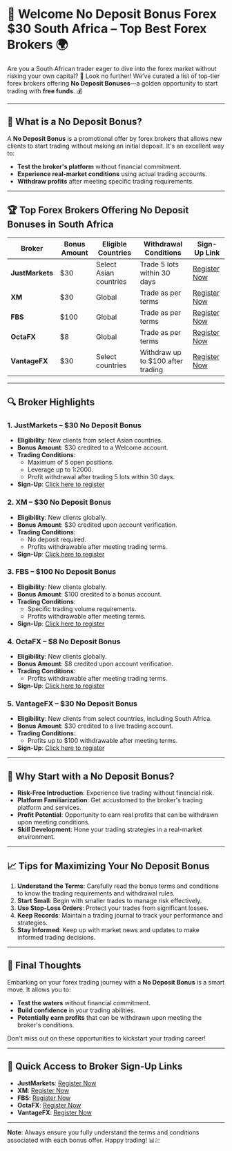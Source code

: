 # 🎉 Welcome No Deposit Bonus Forex $30 South Africa – Top Best Forex Brokers 🌍

Are you a South African trader eager to dive into the forex market without risking your own capital? 🚀 Look no further! We've curated a list of top-tier forex brokers offering **No Deposit Bonuses**—a golden opportunity to start trading with **free funds**. 💰

---

## 🌟 What is a No Deposit Bonus?

A **No Deposit Bonus** is a promotional offer by forex brokers that allows new clients to start trading without making an initial deposit. It's an excellent way to:

- **Test the broker's platform** without financial commitment.
- **Experience real-market conditions** using actual trading accounts.
- **Withdraw profits** after meeting specific trading requirements.

---

## 🏆 Top Forex Brokers Offering No Deposit Bonuses in South Africa

| Broker       | Bonus Amount | Eligible Countries | Withdrawal Conditions | Sign-Up Link |
|--------------|--------------|--------------------|-----------------------|--------------|
| **JustMarkets** | $30           | Select Asian countries | Trade 5 lots within 30 days | [Register Now](https://one.justmarkets.link/a/79iqw0j6nj) |
| **XM**          | $30           | Global              | Trade as per terms    | [Register Now](https://clicks.pipaffiliates.com/c?c=589901&l=en&p=0) |
| **FBS**         | $100          | Global              | Trade as per terms    | [Register Now](https://fbs.partners?ibl=587836&ibp=21398815) |
| **OctaFX**      | $8            | Global              | Trade as per terms    | [Register Now](https://my.octafx.com/open-account/?refid=ib35647800) |
| **VantageFX**   | $30           | Select countries    | Withdraw up to $100 after trading | [Register Now](https://www.vantagemarkets.com/?affid=NzA0NTc=) |

---

## 🔍 Broker Highlights

### 1. **JustMarkets** – $30 No Deposit Bonus

- **Eligibility**: New clients from select Asian countries.
- **Bonus Amount**: $30 credited to a Welcome account.
- **Trading Conditions**:
  - Maximum of 5 open positions.
  - Leverage up to 1:2000.
  - Profit withdrawal after trading 5 lots within 30 days.
- **Sign-Up**: [Click here to register](https://one.justmarkets.link/a/79iqw0j6nj)

### 2. **XM** – $30 No Deposit Bonus

- **Eligibility**: New clients globally.
- **Bonus Amount**: $30 credited upon account verification.
- **Trading Conditions**:
  - No deposit required.
  - Profits withdrawable after meeting trading terms.
- **Sign-Up**: [Click here to register](https://clicks.pipaffiliates.com/c?c=589901&l=en&p=0)

### 3. **FBS** – $100 No Deposit Bonus

- **Eligibility**: New clients globally.
- **Bonus Amount**: $100 credited to a bonus account.
- **Trading Conditions**:
  - Specific trading volume requirements.
  - Profits withdrawable after meeting terms.
- **Sign-Up**: [Click here to register](https://fbs.partners?ibl=587836&ibp=21398815)

### 4. **OctaFX** – $8 No Deposit Bonus

- **Eligibility**: New clients globally.
- **Bonus Amount**: $8 credited upon account verification.
- **Trading Conditions**:
  - Profits withdrawable after meeting trading terms.
- **Sign-Up**: [Click here to register](https://my.octafx.com/open-account/?refid=ib35647800)

### 5. **VantageFX** – $30 No Deposit Bonus

- **Eligibility**: New clients from select countries, including South Africa.
- **Bonus Amount**: $30 credited to a live trading account.
- **Trading Conditions**:
  - Profits up to $100 withdrawable after meeting terms.
- **Sign-Up**: [Click here to register](https://www.vantagemarkets.com/?affid=NzA0NTc=)

---

## 🚀 Why Start with a No Deposit Bonus?

- **Risk-Free Introduction**: Experience live trading without financial risk.
- **Platform Familiarization**: Get accustomed to the broker's trading platform and services.
- **Profit Potential**: Opportunity to earn real profits that can be withdrawn upon meeting conditions.
- **Skill Development**: Hone your trading strategies in a real-market environment.

---

## 📈 Tips for Maximizing Your No Deposit Bonus

1. **Understand the Terms**: Carefully read the bonus terms and conditions to know the trading requirements and withdrawal rules.
2. **Start Small**: Begin with smaller trades to manage risk effectively.
3. **Use Stop-Loss Orders**: Protect your trades from significant losses.
4. **Keep Records**: Maintain a trading journal to track your performance and strategies.
5. **Stay Informed**: Keep up with market news and updates to make informed trading decisions.

---

## 🎯 Final Thoughts

Embarking on your forex trading journey with a **No Deposit Bonus** is a smart move. It allows you to:

- **Test the waters** without financial commitment.
- **Build confidence** in your trading abilities.
- **Potentially earn profits** that can be withdrawn upon meeting the broker's conditions.

Don't miss out on these opportunities to kickstart your trading career!

---

## 🔗 Quick Access to Broker Sign-Up Links

- **JustMarkets**: [Register Now](https://one.justmarkets.link/a/79iqw0j6nj)
- **XM**: [Register Now](https://clicks.pipaffiliates.com/c?c=589901&l=en&p=0)
- **FBS**: [Register Now](https://fbs.partners?ibl=587836&ibp=21398815)
- **OctaFX**: [Register Now](https://my.octafx.com/open-account/?refid=ib35647800)
- **VantageFX**: [Register Now](https://www.vantagemarkets.com/?affid=NzA0NTc=)

---

**Note**: Always ensure you fully understand the terms and conditions associated with each bonus offer. Happy trading! 📊💹
